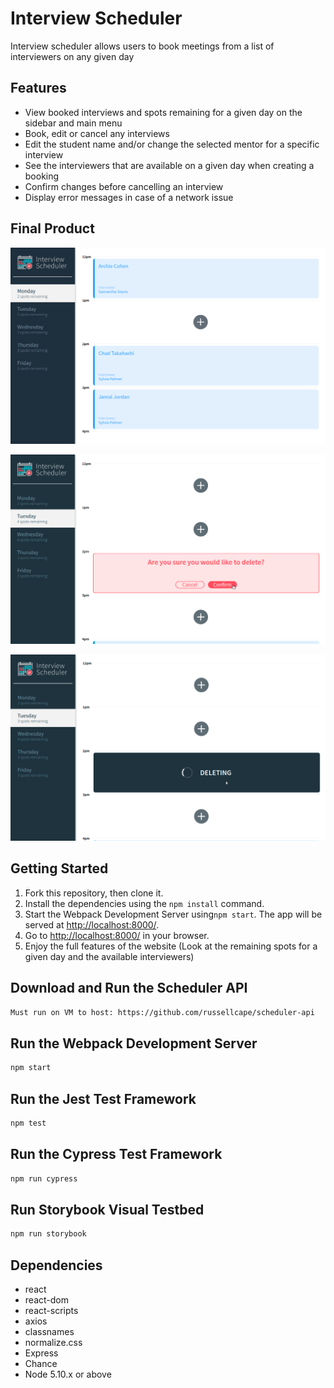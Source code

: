 # Interview Scheduler

Interview scheduler allows users to book meetings from a list of interviewers on any given day

## Features

- View booked interviews and spots remaining for a given day on the sidebar and main menu
- Book, edit or cancel any interviews
- Edit the student name and/or change the selected mentor for a specific interview
- See the interviewers that are available on a given day when creating a booking
- Confirm changes before cancelling an interview
- Display error messages in case of a network issue

## Final Product

!["Main page display & Book/Edit interview functionality"](https://github.com/russellcape/scheduler/blob/master/docs/appointments_monday.png)

!["Confirm delete functionality"](https://github.com/russellcape/scheduler/blob/master/docs/appointment_confirmation.png)

!["Responsive deleting functionality"](https://github.com/russellcape/scheduler/blob/master/docs/appointment_deleting.png)

## Getting Started

1. Fork this repository, then clone it.
2. Install the dependencies using the `npm install` command.
3. Start the Webpack Development Server using`npm start`. The app will be served at <http://localhost:8000/>.
4. Go to <http://localhost:8000/> in your browser.
5. Enjoy the full features of the website (Look at the remaining spots for a given day and the available interviewers)

## Download and Run the Scheduler API

```sh
Must run on VM to host: https://github.com/russellcape/scheduler-api
```

## Run the Webpack Development Server

```sh
npm start
```

## Run the Jest Test Framework

```sh
npm test
```

## Run the Cypress Test Framework

```sh
npm run cypress
```

## Run Storybook Visual Testbed

```sh
npm run storybook
```

## Dependencies

- react
- react-dom
- react-scripts
- axios
- classnames
- normalize.css
- Express
- Chance
- Node 5.10.x or above
